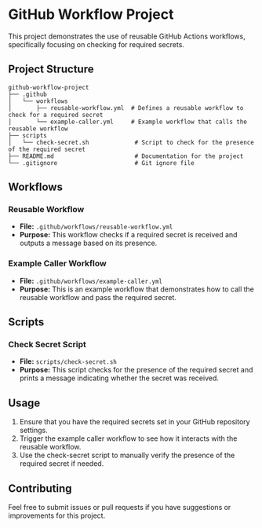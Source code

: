 # GitHub Workflow Project

This project demonstrates the use of reusable GitHub Actions workflows, specifically focusing on checking for required secrets.

## Project Structure

```
github-workflow-project
├── .github
│   └── workflows
│       ├── reusable-workflow.yml  # Defines a reusable workflow to check for a required secret
│       └── example-caller.yml     # Example workflow that calls the reusable workflow
├── scripts
│   └── check-secret.sh             # Script to check for the presence of the required secret
├── README.md                       # Documentation for the project
└── .gitignore                      # Git ignore file
```

## Workflows

### Reusable Workflow

- **File:** `.github/workflows/reusable-workflow.yml`
- **Purpose:** This workflow checks if a required secret is received and outputs a message based on its presence.

### Example Caller Workflow

- **File:** `.github/workflows/example-caller.yml`
- **Purpose:** This is an example workflow that demonstrates how to call the reusable workflow and pass the required secret.

## Scripts

### Check Secret Script

- **File:** `scripts/check-secret.sh`
- **Purpose:** This script checks for the presence of the required secret and prints a message indicating whether the secret was received.

## Usage

1. Ensure that you have the required secrets set in your GitHub repository settings.
2. Trigger the example caller workflow to see how it interacts with the reusable workflow.
3. Use the check-secret script to manually verify the presence of the required secret if needed.

## Contributing

Feel free to submit issues or pull requests if you have suggestions or improvements for this project.